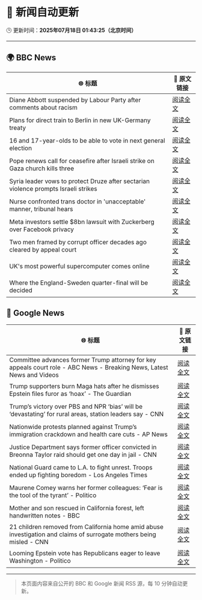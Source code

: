 # 🧠 新闻自动更新

🕒 更新时间：**2025年07月18日 01:43:25（北京时间）**

---

## 🌍 BBC News

| 🌐 标题 | 🔗 原文链接 |
|--------|-------------|
| Diane Abbott suspended by Labour Party after comments about racism | [阅读全文](https://www.bbc.com/news/articles/c4g8v33g1dgo) |
| Plans for direct train to Berlin in new UK-Germany treaty | [阅读全文](https://www.bbc.com/news/articles/cq6m10g7e35o) |
| 16 and 17-year-olds to be able to vote in next general election | [阅读全文](https://www.bbc.com/news/articles/c628ep4j5kno) |
| Pope renews call for ceasefire after Israeli strike on Gaza church kills three | [阅读全文](https://www.bbc.com/news/articles/c8xvnlpx2dxo) |
| Syria leader vows to protect Druze after sectarian violence prompts Israeli strikes | [阅读全文](https://www.bbc.com/news/articles/cg5z3jqe673o) |
| Nurse confronted trans doctor in 'unacceptable' manner, tribunal hears | [阅读全文](https://www.bbc.com/news/articles/c4g2xz2wwwwo) |
| Meta investors settle $8bn lawsuit with Zuckerberg over Facebook privacy | [阅读全文](https://www.bbc.com/news/articles/cx2jmledvr3o) |
| Two men framed by corrupt officer decades ago cleared by appeal court | [阅读全文](https://www.bbc.com/news/articles/c5ylzyr8gpko) |
| UK's most powerful supercomputer comes online | [阅读全文](https://www.bbc.com/news/articles/c8rpnlrj7ppo) |
| Where the England-Sweden quarter-final will be decided | [阅读全文](https://www.bbc.com/sport/football/articles/cq8zp9dvp2zo) |

## 📰 Google News

| 🌐 标题 | 🔗 原文链接 |
|--------|-------------|
| Committee advances former Trump attorney for key appeals court role - ABC News - Breaking News, Latest News and Videos | [阅读全文](https://news.google.com/rss/articles/CBMioAFBVV95cUxPeVFueldILUUtU0R6QVhzVXdPMlJCTnJhdzZkelQzaUE0SllqMnFxTkFHbFhGSGJUQndkN3FENFVpempOWThJVE9NTm9GODhackRySF82d2xMdkRObjRZQkNkVFRzTUhUSGg3QzU2cXM0NEpiNFpvNDVhY212WFFLNVdZU0JaYTItUTZVNGxqWEN6ZENmWEFzcGFLQzg0eEZk0gGmAUFVX3lxTE9WUW1BbDJJYmk1S2ZMenpoLTdiYUk3czFhRWswYzR6R3E3ZW9pUHY2aExHdjFXMGNrbWg3N3Qzd2tOYW9Ua2RISWpkUjd3WWFjRTktSG1PbjF4WkZPd19SdkR2MFdGTWNwellDOUtzTTM5WlFrbEMwNXVZcEgzSkJKV01La3BYQS1pbXlNQzg3WjYtQW9oNUVGQl9QajVXbTVzVXNKZlE?oc=5) |
| Trump supporters burn Maga hats after he dismisses Epstein files furor as ‘hoax’ - The Guardian | [阅读全文](https://news.google.com/rss/articles/CBMijwFBVV95cUxNRE84OXc0TEpyeEozX0tnZF9SaVJSTno1YUFJMjJaQzYtYlF2WjZDNV8tMzBIMVZzcmJyd1daRWM5SjlvU2lNLWZ5ZmQtcTcyRDM2MWF1Rmx6b1dNWTc3R0tSd0hzSVk1QWNWOXFwZmtGd0ZYZEpjQTRKS2RXZFpsOGthR2JFSEk4RUxtYlhsMA?oc=5) |
| Trump’s victory over PBS and NPR ‘bias’ will be ‘devastating’ for rural areas, station leaders say - CNN | [阅读全文](https://news.google.com/rss/articles/CBMijwFBVV95cUxQVEc4V1ZMeG0waFkwMDVjcWF5S21lcE9ZdXpqY0MyMDkxVzMxbVpaNzNZcnkyZDJSYnZ2b0R5eUFXNFRxb1JUTFl6THlhZXM1TFctcGN4cEZFcW9xaUhMZUtFREttZ0ZqNnhyRkotUlJYNUcwbGF1UmVvVDdZWXZXRk12bWdDc3lMS2k3UTVTc9IBlAFBVV95cUxNVjk3RUs4WURZcTBhSmJETS1KMGg3dENSbE1jRHgwYTBOZjQyR1dkTHdpd2hFcHVhR3duZ2xWRzZFVnBOZVdyTHcyM2xUbk44enZEVXl4WGc0LWVObFh0Wk1fU3NaQ3JsTjZGRkdaYS12cmNpUlE2YkRyNkJPWWI4NFNzUUhiTm9vcXhwdXJVZ2F2OVZq?oc=5) |
| Nationwide protests planned against Trump’s immigration crackdown and health care cuts - AP News | [阅读全文](https://news.google.com/rss/articles/CBMipwFBVV95cUxNNzE3a1hoTHV3MUxDQTF4Y0N5Z01RelM4NU94QzA2ZEE1SV9VU0F1MW1WWEJ5QmpHYncwNXQyUWZBa0VDM1FscGE0UVBQSVhXN2FaUDR2VjB0Q2hPSkgzbmExS0U5akY3bzgyc1gzS2NIeE5EUV8tXzh3R1JHMlRWSDdsTDQ1cHRKUmJGZkY4bkZuUXZoQzVBTXRTa0RlLWVILTNDc3ZWTQ?oc=5) |
| Justice Department says former officer convicted in Breonna Taylor raid should get one day in jail - CNN | [阅读全文](https://news.google.com/rss/articles/CBMioAFBVV95cUxPY0oyYVVTbnF4TjhjdmVuWEJLbUczTEVXQlY5cE5xNnUzYTBQS1UyMGhMWVJONEVxcTFzQUZ0dHBXcUw5Ry1LVDlfZHh0cU5YTXZNU2haWG91WjE2dVBoU3BVdUI5X0QtbXY5UFVFbG9hX25ILTR0VVQ0aGd6SGFmUUVyRmg3ZXVjTDhKS24xT1hiSzNXd2dXM2xXWXl1eDdZ0gGmAUFVX3lxTE4zUmxydEJZMHUwMW9ONC1yak9tZEdscWxiQkFyQ2Jxc1R4d1Vjb2F1cFNUUlZCcE1jR0NyWUY0cFAtbG9pdW9YQlY5d1RNelk5bkszT1k5bXdzeVNMMXE0dG14c3hNcHFVaVBTTHpMbC1aYzY4bWpzMEczTXdHb2xhQm5JMGVnaXNGNDY2X3JuZ2R1WTk5TGtXdTRLYWlNdXlXbV9qc3c?oc=5) |
| National Guard came to L.A. to fight unrest. Troops ended up fighting boredom - Los Angeles Times | [阅读全文](https://news.google.com/rss/articles/CBMimwFBVV95cUxQV2dvbG1WMTZkYkxuNTlCUnJZRjJYY2VIdERQcGI1OGlTWDh2WWZzRGxJUHhIQ3FXbVo0bXVSc0hwMWZGakpVZUxQREZwVi1DRkVjMDA1c3BqLVhyZEZwYzBJUG9QVVUzaG0tdDVDeE8yMFhfZl9KQU9YVEtIMVo2QWQybGFSNHkxRE4zSHJQc2ZlYTBuQ18xMUQyYw?oc=5) |
| Maurene Comey warns her former colleagues: ‘Fear is the tool of the tyrant’ - Politico | [阅读全文](https://news.google.com/rss/articles/CBMigwFBVV95cUxNcEVyZk9mV19YQVZ0NFNiTDVmOXdfeU1oTEExRGJUQldjQWstUUhGZkotMURobnItR1NmbW5pZEN4RXctQlR5dkxJRV9pSDFrSmlkdGlycEhDdkVkcS1MTUZRcWlSQ1pqTFJ5eFdNNHh1OWNMXzZNeVdPc3JYRUMtbDFqNA?oc=5) |
| Mother and son rescued in California forest, left handwritten notes - BBC | [阅读全文](https://news.google.com/rss/articles/CBMiWkFVX3lxTE1iR01zNGhkTEhBX2M5YUxBY3VlVjdTRXlSTXluSXZEZ2RyLUw1R3UyQlVGYTNLaXBLemVvUTd0WlRpVDF4UFdIUXVVTGRzNTdoUmw5TlgzQ3o1Z9IBX0FVX3lxTE45ZmRHMjNXaGJCcGFzY3JSZ2IxaFJMYkQwMzZmOS01TjZRSzNmZ3dxR0l3TWNCQ0Q5Tmx5ZDZVWG1ESnhTZ2hyVlFFVFlOc3dhb1JWdk01OXg0cUpDRnEw?oc=5) |
| 21 children removed from California home amid abuse investigation and claims of surrogate mothers being misled - CNN | [阅读全文](https://news.google.com/rss/articles/CBMiiAFBVV95cUxQcjQxZGJWRy1DOTZtaURuenY3c2ZueEJ2ZDBQQU44WGtFbHktLUFqbW10djhqbkFTYXMwX3hZVmtsMzIwVGVQeVg2VWVyNTcxWDFRRUJJRUZnNl9kMWQ2SUFMcy1COFZjSGJGcjVLbzdNNFc1SjduN04xeG9aYXBoVFo5aGhMOWFW0gGOAUFVX3lxTE1TS1UxVUlxc1hHeGxscEhSLVFPSjBfTzBNNU05emgxSFh1WnluSHpoRWQzZlEzZi1UNDJfeDAtazV3T2d5S3lna2hiM0s5Qk1aV0JDVW0tVGRQOUJxWWp0NjMwZ1VrUEgycHZ5dERhc2dxZWJNejFSUTc4aU9CbUJqV05pWnkyMXpycFFzOGc?oc=5) |
| Looming Epstein vote has Republicans eager to leave Washington - Politico | [阅读全文](https://news.google.com/rss/articles/CBMijwFBVV95cUxOWjZ0YlBuS3I0VE9ZUHhJYzdKTV8xZDluZmprZlJWa1gzNzRvbGdFOVYzZk5jejhmczA0WGFGYTdsS3lYMEhfRlAya2NuWmxjejVadWdJOENFUUNERlVDQ05KdFVWRmxKTDdvQVh6bmhXZnc4d1RnckczazBlREVfajFnTF9hdDdrclR1V3JHOA?oc=5) |

---
> 本页面内容来自公开的 BBC 和 Google 新闻 RSS 源，每 10 分钟自动更新。